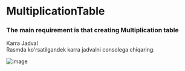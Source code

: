 # MultiplicationTable

### The main requirement is that creating Multiplication table

Karra Jadval     
Rasmda ko'rsatilgandek karra jadvalni consolega chiqaring.


![image](https://github.com/makhammadsoliyev/practical_project1_multiplication_table/assets/149594973/b75078a4-ae6f-4b8c-ac56-f11c13e859a8)
